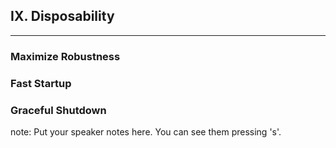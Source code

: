 ##  IX. Disposability
----

### Maximize Robustness <!-- .element: class="fragment" -->
### Fast Startup <!-- .element: class="fragment" -->
### Graceful Shutdown <!-- .element: class="fragment" -->

note:
    Put your speaker notes here.
    You can see them pressing 's'.
